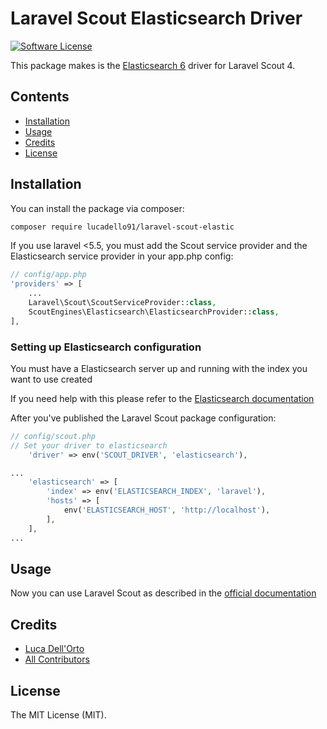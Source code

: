 # Laravel Scout Elasticsearch Driver

[![Software License](https://img.shields.io/badge/license-MIT-brightgreen.svg?style=flat-square)](LICENSE.md)

This package makes is the [Elasticsearch 6](https://www.elastic.co/products/elasticsearch) driver for Laravel Scout 4.

## Contents

- [Installation](#installation)
- [Usage](#usage)
- [Credits](#credits)
- [License](#license)

## Installation

You can install the package via composer:

``` bash
composer require lucadello91/laravel-scout-elastic
```

If you use laravel <5.5, you must add the Scout service provider and the Elasticsearch service provider in your app.php config:

```php
// config/app.php
'providers' => [
    ...
    Laravel\Scout\ScoutServiceProvider::class,
    ScoutEngines\Elasticsearch\ElasticsearchProvider::class,
],
```

### Setting up Elasticsearch configuration
You must have a Elasticsearch server up and running with the index you want to use created

If you need help with this please refer to the [Elasticsearch documentation](https://www.elastic.co/guide/en/elasticsearch/reference/current/index.html)

After you've published the Laravel Scout package configuration:

```php
// config/scout.php
// Set your driver to elasticsearch
    'driver' => env('SCOUT_DRIVER', 'elasticsearch'),

...
    'elasticsearch' => [
        'index' => env('ELASTICSEARCH_INDEX', 'laravel'),
        'hosts' => [
            env('ELASTICSEARCH_HOST', 'http://localhost'),
        ],
    ],
...
```

## Usage

Now you can use Laravel Scout as described in the [official documentation](https://laravel.com/docs/5.3/scout)
## Credits

- [Luca Dell'Orto](https://github.com/lucadello91)
- [All Contributors](../../contributors)

## License

The MIT License (MIT).
